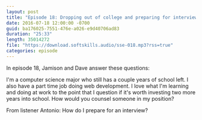 ```yaml
---
layout: post
title: "Episode 18: Dropping out of college and preparing for interviews"
date: 2016-07-18 12:00:00 -0700
guid: ba176025-7551-476e-a026-e9d40706ad83
duration: "25:33"
length: 35014272
file: "https://download.softskills.audio/sse-018.mp3?rss=true"
categories: episode
---
```






In episode 18, Jamison and  Dave answer these questions:

I'm a computer science major who still has a couple years of school left. I also have a part time job doing web development. I love what I'm learning and doing at work to the point that I question if it's worth investing two more years into school. How would you counsel someone in my position?

From listener Antonio: How do I prepare for an interview?



